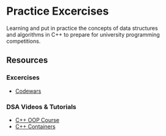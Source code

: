 # **Practice Excercises**

Learning and put in practice the concepts of data structures  
 and algorithms in C++ to prepare for university programming  
 competitions.

## **Resources**

### Excercises

* [Codewars](https://www.codewars.com/users/Gld3n30)

### DSA Videos & Tutorials

* [C++ OOP Course](https://www.youtube.com/watch?v=wN0x9eZLix4)
* [C++ Containers](https://www.youtube.com/watch?v=6OoSgY6NVVk)
